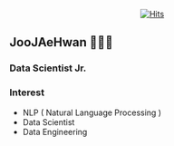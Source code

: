 <div align=center>
  
[![Hits](https://hits.seeyoufarm.com/api/count/incr/badge.svg?url=https%3A%2F%2Fgithub.com%JooJaeHwan)](https://hits.seeyoufarm.com)

</div>

## JooJAeHwan 👨🏻‍💻 
### Data Scientist Jr.

### Interest
- NLP ( Natural Language Processing )
- Data Scientist
- Data Engineering
